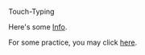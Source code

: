 Touch-Typing

Here's some [Info](https://en.wikipedia.org/wiki/Touch_typing).

For some practice, you may click [here](https://www.typingclub.com/).